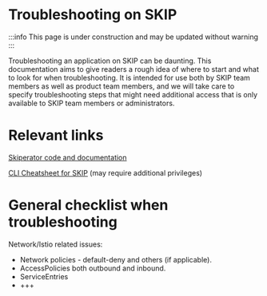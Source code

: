 # Troubleshooting on SKIP

:::info
This page is under construction and may be updated without warning
:::

Troubleshooting an application on SKIP can be daunting. This documentation aims to give readers a rough idea of where to start and what to look for when troubleshooting. It is intended for use both by SKIP team members as well as product team members, and we will take care to specify troubleshooting steps that might need additional access that is only available to SKIP team members or administrators.

# Relevant links

[Skiperator code and documentation](https://github.com/kartverket/skiperator)

[CLI Cheatsheet for SKIP](https://kartverket.atlassian.net/wiki/spaces/SKIP/pages/404553808/CLI+Cheatsheet+for+SKIP) (may require additional privileges)

# General checklist when troubleshooting

Network/Istio related issues:

- Network policies - default-deny and others (if applicable).
- AccessPolicies both outbound and inbound.
- ServiceEntries
- +++
